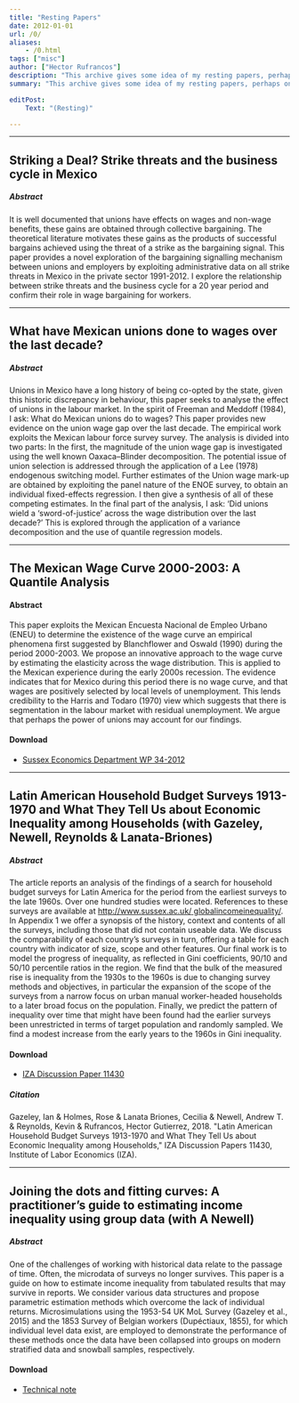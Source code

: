 ```yaml
---
title: "Resting Papers" 
date: 2012-01-01
url: /0/
aliases:
    - /0.html
tags: ["misc"]
author: ["Hector Rufrancos"]
description: "This archive gives some idea of my resting papers, perhaps one day they will see the light of day..." 
summary: "This archive gives some idea of my resting papers, perhaps one day they will see the light of day..." 

editPost:
    Text: "(Resting)"

---
```

---

## Striking a Deal? Strike threats and the business cycle in Mexico

##### Abstract

It is well documented that unions have effects on wages and non-wage benefits, these gains are obtained through collective bargaining. The theoretical literature motivates these gains as the products of successful bargains achieved using the threat of a strike as the bargaining signal. This paper provides a novel exploration of the bargaining signalling mechanism between unions and employers by exploiting administrative data on all strike threats in Mexico in the private sector 1991-2012. I explore the relationship between strike threats and the business cycle for a 20 year period and confirm their role in wage bargaining for workers. 

---

## What have Mexican unions done to wages over the last decade?

##### Abstract
Unions in Mexico have a long history of being co-opted by the state, given this historic discrepancy in behaviour, this paper seeks to analyse the effect of unions in the labour market. In the spirit of Freeman and Meddoff (1984), I ask: What do Mexican unions do to wages? This paper provides new evidence on the union wage gap over the last decade. The empirical work exploits the Mexican labour force survey survey. The analysis is divided into two parts: In the first, the magnitude of the union wage gap is investigated using the well known Oaxaca–Blinder decomposition. The potential issue of union selection is addressed through the application of a Lee (1978) endogenous switching model. Further estimates of the Union wage mark-up are obtained by exploiting the panel nature of the ENOE survey, to obtain an individual fixed-effects regression. I then give a synthesis of all of these competing estimates. In the final part of the analysis, I ask: ‘Did unions wield a ‘sword-of-justice’ across the wage distribution over the last decade?’ This is explored through the application of a variance decomposition and the use of quantile regression models.

---
## The Mexican Wage Curve 2000-2003: A Quantile Analysis

#### Abstract

This paper exploits the Mexican Encuesta Nacional de Empleo Urbano (ENEU) to determine the existence of the wage curve an empirical phenomena first suggested by Blanchflower and Oswald (1990) during the period 2000-2003. We propose an innovative approach to the wage curve by estimating the elasticity across the wage distribution. This is applied to the Mexican experience during the early 2000s recession. The evidence indicates that for Mexico during this period there is no wage curve, and that wages are positively selected by local levels of unemployment. This lends credibility to the Harris and Todaro (1970) view which suggests that there is segmentation in the labour market with residual unemployment. We argue that perhaps the power of unions may account for our findings.

#### Download

+ [Sussex Economics Department WP 34-2012](https://www.sussex.ac.uk/webteam/gateway/file.php?name=wps34-2012-hrufrancos.pdf&site=24)

---

## Latin American Household Budget Surveys 1913-1970 and What They Tell Us about Economic Inequality among Households (with Gazeley, Newell, Reynolds & Lanata-Briones)

##### Abstract

The article reports an analysis of the findings of a search for household budget surveys for Latin America for the period from the earliest surveys to the late 1960s. Over one hundred studies were located. References to these surveys are available at [http://www.sussex.ac.uk/
globalincomeinequality/](http://www.sussex.ac.uk/globalincomeinequality/). In Appendix 1 we offer a synopsis of the history, context and contents of all the surveys, including those that did not contain useable data. We discuss the comparability of each country’s surveys in turn, offering a table for each country with indicator of size, scope and other features. Our final work is to model the progress of inequality, as reflected in Gini coefficients, 90/10 and 50/10 percentile ratios in the region. We find that the bulk of the measured rise is inequality from the 1930s to the 1960s is due to changing survey methods and objectives, in particular the expansion of the scope of the surveys from a narrow focus on urban manual worker-headed households to a later broad focus on the population. Finally, we predict the pattern of inequality over time that might
have been found had the earlier surveys been unrestricted in terms of target population and randomly sampled. We find a modest increase from the early years to the 1960s in Gini inequality.

#### Download

+ [IZA Discussion Paper 11430](https://docs.iza.org/dp11430.pdf)

##### Citation

Gazeley, Ian & Holmes, Rose & Lanata Briones, Cecilia & Newell, Andrew T. & Reynolds, Kevin & Rufrancos, Hector Gutierrez, 2018. "Latin American Household Budget Surveys 1913-1970 and What They Tell Us about Economic Inequality among Households," IZA Discussion Papers 11430, Institute of Labor Economics (IZA).

---

## Joining the dots and fitting curves: A practitioner’s guide to estimating income inequality using group data (with A Newell)

##### Abstract

One of the challenges of working with historical data relate to the passage of time. Often, the microdata of surveys no longer survives. This paper is a guide on how to estimate income inequality from tabulated results that may survive in reports. We consider various data structures and propose parametric estimation methods which overcome the lack of individual returns. Microsimulations using the 1953-54 UK MoL Survey (Gazeley et al., 2015) and the 1853 Survey of Belgian workers (Dupéctiaux, 1855), for which individual level data exist, are employed to demonstrate the performance of these methods once the data have been collapsed into groups on modern stratified data and snowball samples, respectively.

#### Download

+ [Technical note](/0a.pdf)
